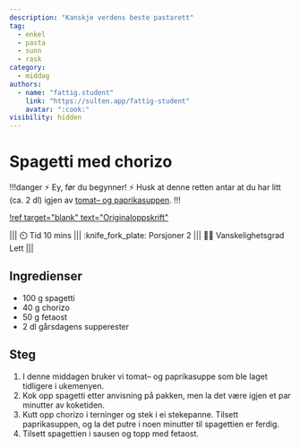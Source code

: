 ```yaml
---
description: "Kanskje verdens beste pastarett"
tag:
  - enkel
  - pasta
  - sunn
  - rask
category:
  - middag
authors:
  - name: "fattig.student"
    link: "https://sulten.app/fattig-student"
    avatar: ":cook:"
visibility: hidden
---
```


# Spagetti med chorizo

!!!danger :zap: Ey, før du begynner! :zap:
Husk at denne retten antar at du har litt (ca. 2 dl) igjen av [tomat– og paprikasuppen](/hovedretter/tomat-paprika-suppe.md).
!!!

[!ref target="blank" text="Originaloppskrift"](https://sulten.app/recipes/spaghetti-with-chorizo)

||| :timer_clock: Tid
10 mins
||| :knife_fork_plate: Porsjoner
2
||| :cook: Vanskelighetsgrad
Lett
|||

## Ingredienser

- 100 g spagetti
- 40 g chorizo
- 50 g fetaost
- 2 dl gårsdagens supperester

## Steg

1. I denne middagen bruker vi tomat– og paprikasuppe som ble laget tidligere i
   ukemenyen.
2. Kok opp spagetti etter anvisning på pakken, men la det være igjen et par minutter av
   koketiden.
3. Kutt opp chorizo i terninger og stek i ei stekepanne. Tilsett paprikasuppen, og la
   det putre i noen minutter til spagettien er ferdig.
4. Tilsett spagettien i sausen og topp med fetaost.
